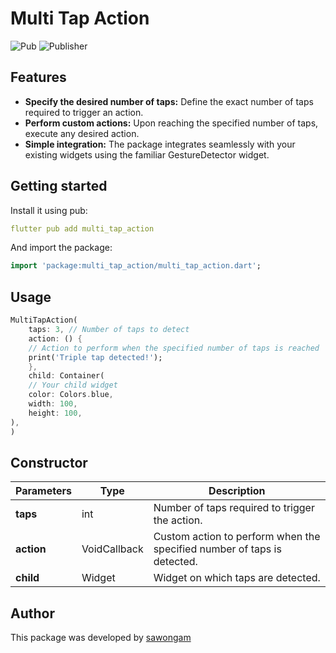 # Multi Tap Action
![Pub](https://img.shields.io/badge/Pub-0.0.2-blue.svg)
![Publisher](https://img.shields.io/badge/Publisher-sawongam-blue.svg)

## Features

- **Specify the desired number of taps:** Define the exact number of taps required to trigger an action.
- **Perform custom actions:** Upon reaching the specified number of taps, execute any desired action.
- **Simple integration:** The package integrates seamlessly with your existing widgets using the familiar GestureDetector widget.

## Getting started

Install it using pub:
```yaml
flutter pub add multi_tap_action
```

And import the package:
```dart
import 'package:multi_tap_action/multi_tap_action.dart';
```

## Usage

```dart
MultiTapAction(
    taps: 3, // Number of taps to detect
    action: () {
    // Action to perform when the specified number of taps is reached
    print('Triple tap detected!');
    },
    child: Container(
    // Your child widget
    color: Colors.blue,
    width: 100,
    height: 100,
),
)
```

## Constructor

| Parameters                  | Type                 | Description                                                                |
|-----------------------------|----------------------|----------------------------------------------------------------------------|
| __taps__                    | int                  | Number of taps required to trigger the action.                             |
| __action__                  | VoidCallback         | Custom action to perform when the specified number of taps is detected.    |
| __child__                   | Widget               | Widget on which taps are detected.                                         |

## Author

This package was developed by [sawongam](https://github.com/sawongam)